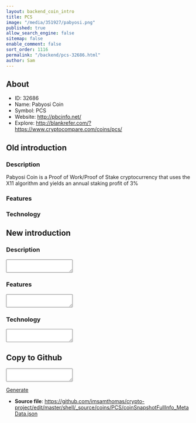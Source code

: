 ```yaml
---
layout: backend_coin_intro
title: PCS
image: "/media/351927/pabyosi.png"
published: true
allow_search_engine: false
sitemap: false
enable_comment: false
sort_order: 1116
permalink: "/backend/pcs-32686.html"
author: Sam
---
```


## About

- ID: 32686
- Name: Pabyosi Coin
- Symbol: PCS
- Website: http://pbcinfo.net/
- Explore: http://blankrefer.com/?https://www.cryptocompare.com/coins/pcs/


## Old introduction

### Description

<p>Pabyosi Coin is a Proof of Work/Proof of Stake cryptocurrency that uses the X11 algorithm and yields an annual staking profit of 3%</p>

### Features


### Technology




## New introduction


### Description
<textarea id="meta_description" name="description"></textarea>

### Features
<textarea id="meta_features" name="features"></textarea>

### Technology
<textarea id="meta_technology" name="technology"></textarea>


## Copy to Github

<textarea id="coinsnapshotfullinfo_metadata"></textarea>

<a href="#gen" onclick="generateMetaDatJson()">Generate</a>

- **Source file**: <a href="https://github.com/imsamthomas/crypto-project/edit/master/shell/_source/coins/PCS/coinSnapshotFullInfo_MetaData.json">https://github.com/imsamthomas/crypto-project/edit/master/shell/_source/coins/PCS/coinSnapshotFullInfo_MetaData.json</a>

